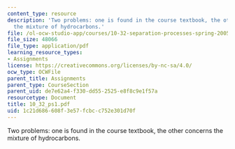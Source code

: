 ```yaml
---
content_type: resource
description: 'Two problems: one is found in the course textbook, the other concerns
  the mixture of hydrocarbons.'
file: /ol-ocw-studio-app/courses/10-32-separation-processes-spring-2005/1c21d686608f3e57fcbcc752e301d70f_10_32_ps1.pdf
file_size: 48066
file_type: application/pdf
learning_resource_types:
- Assignments
license: https://creativecommons.org/licenses/by-nc-sa/4.0/
ocw_type: OCWFile
parent_title: Assignments
parent_type: CourseSection
parent_uid: de7e62a4-f330-dd55-2525-e8f8c9e1f57a
resourcetype: Document
title: 10_32_ps1.pdf
uid: 1c21d686-608f-3e57-fcbc-c752e301d70f
---
```

Two problems: one is found in the course textbook, the other concerns the mixture of hydrocarbons.